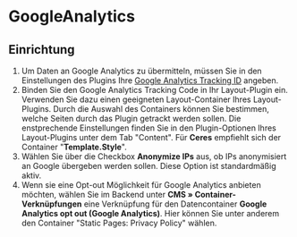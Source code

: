 # GoogleAnalytics

## Einrichtung

1. Um Daten an Google Analytics zu übermitteln, müssen Sie in den Einstellungen des Plugins Ihre [Google Analytics Tracking ID](https://support.google.com/analytics/answer/1032385?hl) angeben.
2. Binden Sie den Google Analytics Tracking Code in Ihr Layout-Plugin ein. Verwenden Sie dazu einen geeigneten Layout-Container Ihres Layout-Plugins.
Durch die Auswahl des Containers können Sie bestimmen, welche Seiten durch das Plugin getrackt werden sollen.
Die enstprechende Einstellungen finden Sie in den Plugin-Optionen Ihres Layout-Plugins unter dem Tab "Content".
Für **Ceres** empfiehlt sich der Container "**Template.Style**".
3. Wählen Sie über die Checkbox **Anonymize IPs** aus, ob IPs anonymisiert an Google übergeben werden sollen. Diese Option ist standardmäßig aktiv.
4. Wenn sie eine Opt-out Möglichkeit für Google Analytics anbieten möchten, wählen Sie im Backend unter **CMS » Container-Verknüpfungen** eine Verknüpfung für den Datencontainer **Google Analytics opt out (Google Analytics)**. Hier können Sie unter anderem den Container "Static Pages: Privacy Policy" wählen.
